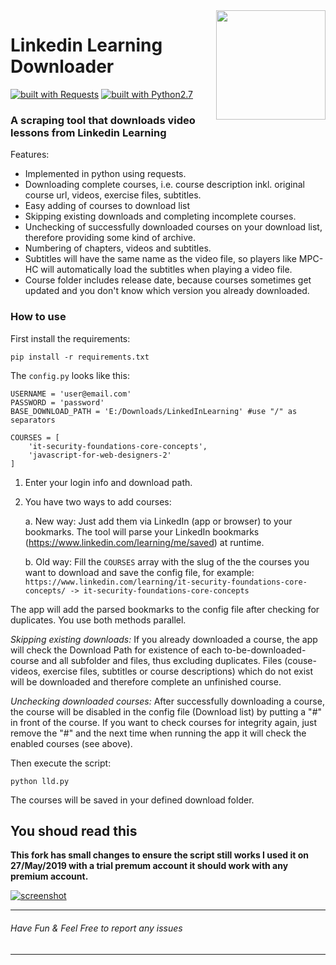 <img src="https://i.imgur.com/TkbiSQY.png" width="175" align="right">

# Linkedin Learning Downloader
[![built with Requests](https://img.shields.io/badge/built%20with-Requests-yellow.svg?style=flat-square)](http://docs.python-requests.org)
[![built with Python2.7](https://img.shields.io/badge/built%20with-Python2.7-red.svg?style=flat-square)](https://www.python.org/)

### A scraping tool that downloads video lessons from Linkedin Learning
Features:
* Implemented in python using requests.
* Downloading complete courses, i.e. course description inkl. original course url, videos, exercise files, subtitles.
* Easy adding of courses to download list
* Skipping existing downloads and completing incomplete courses.
* Unchecking of successfully downloaded courses on your download list, therefore providing some kind of archive.
* Numbering of chapters, videos and subtitles.
* Subtitles will have the same name as the video file, so players like MPC-HC will automatically load the subtitles when playing a video file.
* Course folder includes release date, because courses sometimes get updated and you don't know which version you already downloaded.

### How to use
First install the requirements:
```
pip install -r requirements.txt
```
The `config.py` looks like this:
```
USERNAME = 'user@email.com'
PASSWORD = 'password'
BASE_DOWNLOAD_PATH = 'E:/Downloads/LinkedInLearning' #use "/" as separators

COURSES = [
    'it-security-foundations-core-concepts',
    'javascript-for-web-designers-2'
]
```

1. Enter your login info and download path.

2. You have two ways to add courses:

   a. New way: Just add them via LinkedIn (app or browser) to your bookmarks. The tool will parse your LinkedIn bookmarks (https://www.linkedin.com/learning/me/saved) at runtime.

   b. Old way: Fill the `COURSES` array with the slug of the the courses you want to download and save the config file, for example:
`https://www.linkedin.com/learning/it-security-foundations-core-concepts/ -> it-security-foundations-core-concepts`

The app will add the parsed bookmarks to the config file after checking for duplicates.
You use both methods parallel. 

*Skipping existing downloads:* 
If you already downloaded a course, the app will check the Download Path for existence of each to-be-downloaded-course and all subfolder and files, thus excluding duplicates. Files (couse-videos, exercise files, subtitles or course descriptions) which do not exist will be downloaded and therefore complete an unfinished course.

*Unchecking downloaded courses:*
After successfully downloading a course, the course will be disabled in the config file (Download list) by putting a "#" in front of the course. If you want to check courses for integrity again, just remove the "#" and the next time when running the app it will check the enabled courses (see above).


Then execute the script:
```
python lld.py
```
The courses will be saved in your defined download folder.

## You shoud read this

**This fork has small changes to ensure the script still works I used it on 27/May/2019 with a trial premum account it should work with any premium account.**

[![screenshot](https://lh3.googleusercontent.com/UJPLBAwXsirwhcJgdGYH2A-xnb4ButevPniuzmM5UOTjidl9vZp4zNrwE0tzZwQj2sWZhNCmutlSVi0mWGwzS7SUz67w82LkvnrR-AFyhwgTNczM8pbgHV9T7ATd0KAH-F-p2ar4z5x0Eyr5dQRQMOElNegCj8U1LmAgyF8OfFwfAWUidhLPYM9BYkqBfLc2oqUUjAAbGCF-crSIzdIXzzKzscdEaxRLYhH30Y7X40i00dlYiuDoL7f8gKcc_h-cRIpWGTKEyRXH0O42ZvpVq5Ztg4t3SEajokBwIGQzorlzZ2lD7G7yBoGVZ18KQFOzdyMgsB68IQF57LjpCb5RDee4ssjcWAtxeNiFyEGOJRI29iKsbIQOoDtYV_DeJCvaOYIWjj3pMA_tq6_fflPj0FiV5NvM78KhoDsOgB0xpwqXu-uMnq5uVpf1X8znz7Drt4Cpd3758lp2VHsOBRPYkYy8-TpJag7tGyK0ngYNk20l6GhVxGoQ3lXVwYN1oyCgWyjMJX0wvM3BLceZLJr3noeIU9X-Csag-FM1HljgHujDTKqgklLo3dF1AZx2pKNFCa03H5dFWoIlpKn4OY2KXW_0p3UxoQ-pOM8PEPqFHvQDDgQb7ayKanHi-rdHxVuS_C5X97YdnsqG50Rtes_uZt1DHvzGdZdg=w1024-h576-no)](https://photos.google.com/u/2/album/AF1QipPiSx514RySisMs2aiPpLO-QCkbWhvEh8IIBAHX/photo/AF1QipP9RsBv4pjHK4AI0Ybf0dmfZ47pNqc12UsTmBUF)

---
###### Have Fun & Feel Free to report any issues
---

